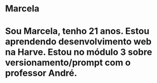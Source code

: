 # Marcela
# Sou Marcela, tenho 21 anos. Estou aprendendo desenvolvimento web na Harve. Estou no módulo 3 sobre versionamento/prompt com o professor André.

